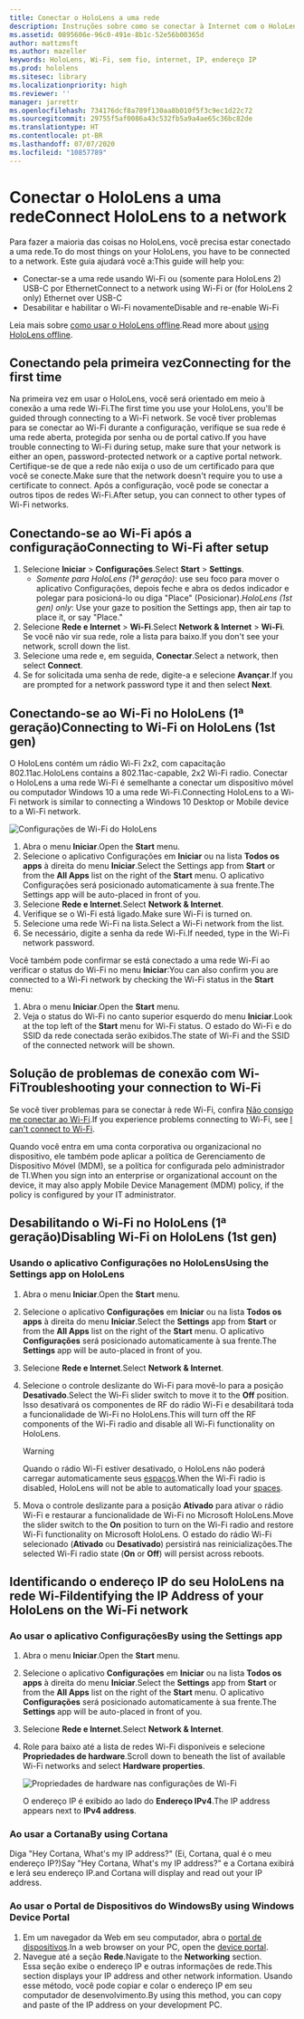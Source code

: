 ```yaml
---
title: Conectar o HoloLens a uma rede
description: Instruções sobre como se conectar à Internet com o HoloLens e como identificar o endereço IP do dispositivo.
ms.assetid: 0895606e-96c0-491e-8b1c-52e56b00365d
author: mattzmsft
ms.author: mazeller
keywords: HoloLens, Wi-Fi, sem fio, internet, IP, endereço IP
ms.prod: hololens
ms.sitesec: library
ms.localizationpriority: high
ms.reviewer: ''
manager: jarrettr
ms.openlocfilehash: 734176dcf8a789f130aa8b010f5f3c9ec1d22c72
ms.sourcegitcommit: 29755f5af0086a43c532fb5a9a4ae65c36bc82de
ms.translationtype: HT
ms.contentlocale: pt-BR
ms.lasthandoff: 07/07/2020
ms.locfileid: "10857789"
---
```

# <span data-ttu-id="41dc0-104">Conectar o HoloLens a uma rede</span><span class="sxs-lookup"><span data-stu-id="41dc0-104">Connect HoloLens to a network</span></span>

<span data-ttu-id="41dc0-105">Para fazer a maioria das coisas no HoloLens, você precisa estar conectado a uma rede.</span><span class="sxs-lookup"><span data-stu-id="41dc0-105">To do most things on your HoloLens, you have to be connected to a network.</span></span> <span data-ttu-id="41dc0-106">Este guia ajudará você a:</span><span class="sxs-lookup"><span data-stu-id="41dc0-106">This guide will help you:</span></span>

- <span data-ttu-id="41dc0-107">Conectar-se a uma rede usando Wi-Fi ou (somente para HoloLens 2) USB-C por Ethernet</span><span class="sxs-lookup"><span data-stu-id="41dc0-107">Connect to a network using Wi-Fi or (for HoloLens 2 only) Ethernet over USB-C</span></span>
- <span data-ttu-id="41dc0-108">Desabilitar e habilitar o Wi-Fi novamente</span><span class="sxs-lookup"><span data-stu-id="41dc0-108">Disable and re-enable Wi-Fi</span></span>

<span data-ttu-id="41dc0-109">Leia mais sobre [como usar o HoloLens offline](hololens-offline.md).</span><span class="sxs-lookup"><span data-stu-id="41dc0-109">Read more about [using HoloLens offline](hololens-offline.md).</span></span>

## <span data-ttu-id="41dc0-110">Conectando pela primeira vez</span><span class="sxs-lookup"><span data-stu-id="41dc0-110">Connecting for the first time</span></span>

<span data-ttu-id="41dc0-111">Na primeira vez em usar o HoloLens, você será orientado em meio à conexão a uma rede Wi-Fi.</span><span class="sxs-lookup"><span data-stu-id="41dc0-111">The first time you use your HoloLens, you'll be guided through connecting to a Wi-Fi network.</span></span> <span data-ttu-id="41dc0-112">Se você tiver problemas para se conectar ao Wi-Fi durante a configuração, verifique se sua rede é uma rede aberta, protegida por senha ou de portal cativo.</span><span class="sxs-lookup"><span data-stu-id="41dc0-112">If you have trouble connecting to Wi-Fi during setup, make sure that your network is either an open, password-protected network or a captive portal network.</span></span> <span data-ttu-id="41dc0-113">Certifique-se de que a rede não exija o uso de um certificado para que você se conecte.</span><span class="sxs-lookup"><span data-stu-id="41dc0-113">Make sure that the network doesn't require you to use a certificate to connect.</span></span> <span data-ttu-id="41dc0-114">Após a configuração, você pode se conectar a outros tipos de redes Wi-Fi.</span><span class="sxs-lookup"><span data-stu-id="41dc0-114">After setup, you can connect to other types of Wi-Fi networks.</span></span>

## <span data-ttu-id="41dc0-115">Conectando-se ao Wi-Fi após a configuração</span><span class="sxs-lookup"><span data-stu-id="41dc0-115">Connecting to Wi-Fi after setup</span></span>

1. <span data-ttu-id="41dc0-116">Selecione **Iniciar** > **Configurações**.</span><span class="sxs-lookup"><span data-stu-id="41dc0-116">Select **Start** > **Settings**.</span></span>
   - <span data-ttu-id="41dc0-117">*Somente para HoloLens (1ª geração)*: use seu foco para mover o aplicativo Configurações, depois feche e abra os dedos indicador e polegar para posicioná-lo ou diga "Place" (Posicionar).</span><span class="sxs-lookup"><span data-stu-id="41dc0-117">*HoloLens (1st gen) only*: Use your gaze to position the Settings app, then air tap to place it, or say "Place."</span></span>
1. <span data-ttu-id="41dc0-118">Selecione **Rede e Internet** > **Wi-Fi**.</span><span class="sxs-lookup"><span data-stu-id="41dc0-118">Select **Network & Internet** > **Wi-Fi**.</span></span> <span data-ttu-id="41dc0-119">Se você não vir sua rede, role a lista para baixo.</span><span class="sxs-lookup"><span data-stu-id="41dc0-119">If you don't see your network, scroll down the list.</span></span>
1. <span data-ttu-id="41dc0-120">Selecione uma rede e, em seguida, **Conectar**.</span><span class="sxs-lookup"><span data-stu-id="41dc0-120">Select a network, then select **Connect**.</span></span>
1. <span data-ttu-id="41dc0-121">Se for solicitada uma senha de rede, digite-a e selecione **Avançar**.</span><span class="sxs-lookup"><span data-stu-id="41dc0-121">If you are prompted for a network password type it and then select **Next**.</span></span>

## <span data-ttu-id="41dc0-122">Conectando-se ao Wi-Fi no HoloLens (1ª geração)</span><span class="sxs-lookup"><span data-stu-id="41dc0-122">Connecting to Wi-Fi on HoloLens (1st gen)</span></span>

<span data-ttu-id="41dc0-123">O HoloLens contém um rádio Wi-Fi 2x2, com capacitação 802.11ac.</span><span class="sxs-lookup"><span data-stu-id="41dc0-123">HoloLens contains a 802.11ac-capable, 2x2 Wi-Fi radio.</span></span> <span data-ttu-id="41dc0-124">Conectar o HoloLens a uma rede Wi-Fi é semelhante a conectar um dispositivo móvel ou computador Windows 10 a uma rede Wi-Fi.</span><span class="sxs-lookup"><span data-stu-id="41dc0-124">Connecting HoloLens to a Wi-Fi network is similar to connecting a Windows 10 Desktop or Mobile device to a Wi-Fi network.</span></span>

![Configurações de Wi-Fi do HoloLens](./images/wifi-hololens-600px.jpg)

1. <span data-ttu-id="41dc0-126">Abra o menu **Iniciar**.</span><span class="sxs-lookup"><span data-stu-id="41dc0-126">Open the **Start** menu.</span></span>
1. <span data-ttu-id="41dc0-127">Selecione o aplicativo Configurações em **Iniciar** ou na lista **Todos os apps** à direita do menu **Iniciar**.</span><span class="sxs-lookup"><span data-stu-id="41dc0-127">Select the Settings app from **Start** or from the **All Apps** list on the right of the **Start** menu.</span></span> <span data-ttu-id="41dc0-128">O aplicativo Configurações será posicionado automaticamente à sua frente.</span><span class="sxs-lookup"><span data-stu-id="41dc0-128">The Settings app will be auto-placed in front of you.</span></span>
1. <span data-ttu-id="41dc0-129">Selecione **Rede e Internet**.</span><span class="sxs-lookup"><span data-stu-id="41dc0-129">Select **Network & Internet**.</span></span>
1. <span data-ttu-id="41dc0-130">Verifique se o Wi-Fi está ligado.</span><span class="sxs-lookup"><span data-stu-id="41dc0-130">Make sure Wi-Fi is turned on.</span></span>
1. <span data-ttu-id="41dc0-131">Selecione uma rede Wi-Fi na lista.</span><span class="sxs-lookup"><span data-stu-id="41dc0-131">Select a Wi-Fi network from the list.</span></span>
1. <span data-ttu-id="41dc0-132">Se necessário, digite a senha da rede Wi-Fi.</span><span class="sxs-lookup"><span data-stu-id="41dc0-132">If needed, type in the Wi-Fi network password.</span></span>

<span data-ttu-id="41dc0-133">Você também pode confirmar se está conectado a uma rede Wi-Fi ao verificar o status do Wi-Fi no menu **Iniciar**:</span><span class="sxs-lookup"><span data-stu-id="41dc0-133">You can also confirm you are connected to a Wi-Fi network by checking the Wi-Fi status in the **Start** menu:</span></span>

1. <span data-ttu-id="41dc0-134">Abra o menu **Iniciar**.</span><span class="sxs-lookup"><span data-stu-id="41dc0-134">Open the **Start** menu.</span></span>
1. <span data-ttu-id="41dc0-135">Veja o status do Wi-Fi no canto superior esquerdo do menu **Iniciar**.</span><span class="sxs-lookup"><span data-stu-id="41dc0-135">Look at the top left of the **Start** menu for Wi-Fi status.</span></span> <span data-ttu-id="41dc0-136">O estado do Wi-Fi e do SSID da rede conectada serão exibidos.</span><span class="sxs-lookup"><span data-stu-id="41dc0-136">The state of Wi-Fi and the SSID of the connected network will be shown.</span></span>

## <span data-ttu-id="41dc0-137">Solução de problemas de conexão com Wi-Fi</span><span class="sxs-lookup"><span data-stu-id="41dc0-137">Troubleshooting your connection to Wi-Fi</span></span>

<span data-ttu-id="41dc0-138">Se você tiver problemas para se conectar à rede Wi-Fi, confira [Não consigo me conectar ao Wi-Fi](./hololens-faq.md#i-cant-connect-to-wi-fi).</span><span class="sxs-lookup"><span data-stu-id="41dc0-138">If you experience problems connecting to Wi-Fi, see [I can't connect to Wi-Fi](./hololens-faq.md#i-cant-connect-to-wi-fi).</span></span>

<span data-ttu-id="41dc0-139">Quando você entra em uma conta corporativa ou organizacional no dispositivo, ele também pode aplicar a política de Gerenciamento de Dispositivo Móvel (MDM), se a política for configurada pelo administrador de TI.</span><span class="sxs-lookup"><span data-stu-id="41dc0-139">When you sign into an enterprise or organizational account on the device, it may also apply Mobile Device Management (MDM) policy, if the policy is configured by your IT administrator.</span></span>

## <span data-ttu-id="41dc0-140">Desabilitando o Wi-Fi no HoloLens (1ª geração)</span><span class="sxs-lookup"><span data-stu-id="41dc0-140">Disabling Wi-Fi on HoloLens (1st gen)</span></span>

### <span data-ttu-id="41dc0-141">Usando o aplicativo Configurações no HoloLens</span><span class="sxs-lookup"><span data-stu-id="41dc0-141">Using the Settings app on HoloLens</span></span>

1. <span data-ttu-id="41dc0-142">Abra o menu **Iniciar**.</span><span class="sxs-lookup"><span data-stu-id="41dc0-142">Open the **Start** menu.</span></span>
1. <span data-ttu-id="41dc0-143">Selecione o aplicativo **Configurações** em **Iniciar** ou na lista **Todos os apps** à direita do menu **Iniciar**.</span><span class="sxs-lookup"><span data-stu-id="41dc0-143">Select the **Settings** app from **Start** or from the **All Apps** list on the right of the **Start** menu.</span></span> <span data-ttu-id="41dc0-144">O aplicativo **Configurações** será posicionado automaticamente à sua frente.</span><span class="sxs-lookup"><span data-stu-id="41dc0-144">The **Settings** app will be auto-placed in front of you.</span></span>
1. <span data-ttu-id="41dc0-145">Selecione **Rede e Internet**.</span><span class="sxs-lookup"><span data-stu-id="41dc0-145">Select **Network & Internet**.</span></span>
1. <span data-ttu-id="41dc0-146">Selecione o controle deslizante do Wi-Fi para movê-lo para a posição **Desativado**.</span><span class="sxs-lookup"><span data-stu-id="41dc0-146">Select the Wi-Fi slider switch to move it to the **Off** position.</span></span> <span data-ttu-id="41dc0-147">Isso desativará os componentes de RF do rádio Wi-Fi e desabilitará toda a funcionalidade de Wi-Fi no HoloLens.</span><span class="sxs-lookup"><span data-stu-id="41dc0-147">This will turn off the RF components of the Wi-Fi radio and disable all Wi-Fi functionality on HoloLens.</span></span>

    > [!WARNING]
    > <span data-ttu-id="41dc0-148">Quando o rádio Wi-Fi estiver desativado, o HoloLens não poderá carregar automaticamente seus [espaços](hololens-spaces.md).</span><span class="sxs-lookup"><span data-stu-id="41dc0-148">When the Wi-Fi radio is disabled, HoloLens will not be able to automatically load your [spaces](hololens-spaces.md).</span></span>

1. <span data-ttu-id="41dc0-149">Mova o controle deslizante para a posição **Ativado** para ativar o rádio Wi-Fi e restaurar a funcionalidade de Wi-Fi no Microsoft HoloLens.</span><span class="sxs-lookup"><span data-stu-id="41dc0-149">Move the slider switch to the **On** position to turn on the Wi-Fi radio and restore Wi-Fi functionality on Microsoft HoloLens.</span></span> <span data-ttu-id="41dc0-150">O estado do rádio Wi-Fi selecionado (**Ativado** ou **Desativado**) persistirá nas reinicializações.</span><span class="sxs-lookup"><span data-stu-id="41dc0-150">The selected Wi-Fi radio state (**On** or **Off**) will persist across reboots.</span></span>

## <span data-ttu-id="41dc0-151">Identificando o endereço IP do seu HoloLens na rede Wi-Fi</span><span class="sxs-lookup"><span data-stu-id="41dc0-151">Identifying the IP Address of your HoloLens on the Wi-Fi network</span></span>

### <span data-ttu-id="41dc0-152">Ao usar o aplicativo Configurações</span><span class="sxs-lookup"><span data-stu-id="41dc0-152">By using the Settings app</span></span>

1. <span data-ttu-id="41dc0-153">Abra o menu **Iniciar**.</span><span class="sxs-lookup"><span data-stu-id="41dc0-153">Open the **Start** menu.</span></span>
1. <span data-ttu-id="41dc0-154">Selecione o aplicativo **Configurações** em **Iniciar** ou na lista **Todos os apps** à direita do menu **Iniciar**.</span><span class="sxs-lookup"><span data-stu-id="41dc0-154">Select the **Settings** app from **Start** or from the **All Apps** list on the right of the **Start** menu.</span></span> <span data-ttu-id="41dc0-155">O aplicativo **Configurações** será posicionado automaticamente à sua frente.</span><span class="sxs-lookup"><span data-stu-id="41dc0-155">The **Settings** app will be auto-placed in front of you.</span></span>
1. <span data-ttu-id="41dc0-156">Selecione **Rede e Internet**.</span><span class="sxs-lookup"><span data-stu-id="41dc0-156">Select **Network & Internet**.</span></span>
1. <span data-ttu-id="41dc0-157">Role para baixo até a lista de redes Wi-Fi disponíveis e selecione **Propriedades de hardware**.</span><span class="sxs-lookup"><span data-stu-id="41dc0-157">Scroll down to beneath the list of available Wi-Fi networks and select **Hardware properties**.</span></span>

    ![Propriedades de hardware nas configurações de Wi-Fi](./images/wifi-hololens-hwdetails.jpg)

   <span data-ttu-id="41dc0-159">O endereço IP é exibido ao lado do **Endereço IPv4**.</span><span class="sxs-lookup"><span data-stu-id="41dc0-159">The IP address appears next to **IPv4 address**.</span></span>

### <span data-ttu-id="41dc0-160">Ao usar a Cortana</span><span class="sxs-lookup"><span data-stu-id="41dc0-160">By using Cortana</span></span>

<span data-ttu-id="41dc0-161">Diga "Hey Cortana, What's my IP address?" (Ei, Cortana, qual é o meu endereço IP?)</span><span class="sxs-lookup"><span data-stu-id="41dc0-161">Say "Hey Cortana, What's my IP address?"</span></span> <span data-ttu-id="41dc0-162">e a Cortana exibirá e lerá seu endereço IP.</span><span class="sxs-lookup"><span data-stu-id="41dc0-162">and Cortana will display and read out your IP address.</span></span>

### <span data-ttu-id="41dc0-163">Ao usar o Portal de Dispositivos do Windows</span><span class="sxs-lookup"><span data-stu-id="41dc0-163">By using Windows Device Portal</span></span>

1. <span data-ttu-id="41dc0-164">Em um navegador da Web em seu computador, abra o [portal de dispositivos](/windows/mixed-reality/using-the-windows-device-portal.md#networking).</span><span class="sxs-lookup"><span data-stu-id="41dc0-164">In a web browser on your PC, open the [device portal](/windows/mixed-reality/using-the-windows-device-portal.md#networking).</span></span>
1. <span data-ttu-id="41dc0-165">Navegue até a seção **Rede**.</span><span class="sxs-lookup"><span data-stu-id="41dc0-165">Navigate to the **Networking** section.</span></span>  
   <span data-ttu-id="41dc0-166">Essa seção exibe o endereço IP e outras informações de rede.</span><span class="sxs-lookup"><span data-stu-id="41dc0-166">This section displays your IP address and other network information.</span></span> <span data-ttu-id="41dc0-167">Usando esse método, você pode copiar e colar o endereço IP em seu computador de desenvolvimento.</span><span class="sxs-lookup"><span data-stu-id="41dc0-167">By using this method, you can copy and paste of the IP address on your development PC.</span></span>
